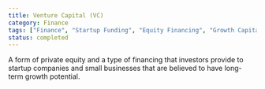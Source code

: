 ```yaml
---
title: Venture Capital (VC)
category: Finance
tags: ["Finance", "Startup Funding", "Equity Financing", "Growth Capital"]
status: completed
---
```

A form of private equity and a type of financing that investors provide to startup companies and small businesses that are believed to have long-term growth potential.
